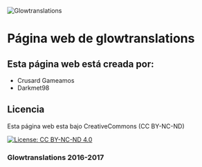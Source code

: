 ![Glowtranslations](https://raw.githubusercontent.com/Glowtranslations/glowtranslations.github.io/master/images/logo.png)
# Página web de glowtranslations
## Esta página web está creada por:
* Crusard Gameamos
* Darkmet98

## Licencia
Esta página web esta bajo CreativeCommons (CC BY-NC-ND)

[![License: CC BY-NC-ND 4.0](https://licensebuttons.net/l/by-nc-nd/4.0/80x15.png)](https://creativecommons.org/licenses/by-nc-nd/4.0/)

### Glowtranslations 2016-2017
